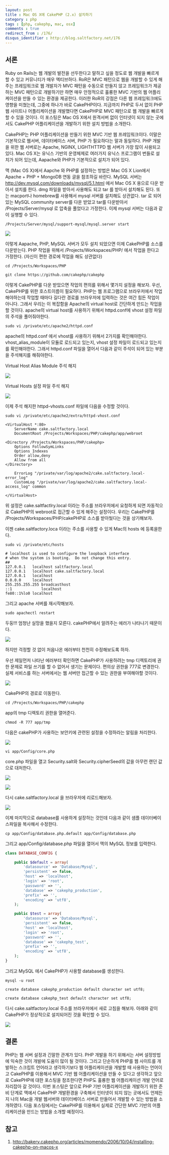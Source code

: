 ```yaml
---
layout: post
title : Mac OS X에 CakePHP (2.x) 설치하기
category : php
tags : [php, cakephp, mac, osx]
comments : true
redirect_from : /176/
disqus_identifier : http://blog.saltfactory.net/176
---
```


## 서론

Ruby on Rails는 웹 개발의 발전을 선두한다고 말하고 싶을 정도로 웹 개발을 빠르게 할 수 있고 커뮤니티가 매우 엑티브하다. RoR은 MVC 패턴으로 웹을 개발할 수 있게 해주는 프레임워크로 웹 개발자가 MVC 패턴을 수동으로 만들지 않고 프레임워크가 제공하는 MVC 패턴으로 개발하기만 하면 매우 안정적으로 훌륭한 MVC 기반의 웹 어플리케이션을 만들 수 있는 환경을 제공한다. 이러한 RoR의 강점은 다른 웹 프레임워크에도 영향을 미쳤는데, 그중에 하나가 바로 CakePHP이다. 지금까지 PHP로 두서 없이 PHP 웹 사이트나 어플리케이션을 개발했다면 CakePHP로 MVC 패턴으로 웹 개발을 빠르게 할 수 있을 것이다. 이 포스팅은 Mac OS X에서 원격서버 없이 인터넷이 되지 않는 곳에서도 CakePHP 어플리케이션을 개발하기 위한 설치 방법을 소개한다.
<!--more-->

CakePHP는 PHP 어플리케이션을 만들기 위한 MVC 기반 웹 프레임워크이다. 이말은 기본적으로 웹서버, 데이터베이스 서버, PHP 가 필요하다는 말과 동일하다. PHP 개발을 위한 웹 서버로는 Apache, NGINX, LIGHTHTTPD 웹 서버가 가장 많이 사용되고 있다. Mac OS X는 유닉스 기반의 운영체제로 여러가지 유닉스 프로그램이 번들로 설치가 되어 있는데, Aapache와 PHP가 기본적으로 설치가 되어 있다.

맥 (Mac OS X)에서 Aapche 와 PHP를 설정하는 방법은 Mac OS X Lion에서 Apache + PHP + MongoDB 연동 글을 참조하길 바란다. MySQL 서버는 http://dev.mysql.com/downloads/mysql/5.1.html 에서 Mac OS X 용으로 다운 받아서 설치를 한다. dmg 파일을 받아서 사용해도 되고 tar 를 받아서 설치해도 된다. 또는 macport나 homebrew를 사용해서 mysql 서버를 설치해도 상관없다. tar 로 되어 있는 MySQL community server를 다운 받았고 tar를 다운받아서 /Projects/Server/mysql 로 압축을 풀었다고 가정한다. 이제 mysql  서버는 다음과 같이 실행할 수 있다.

```
/Projects/Server/mysql/support-mysql/mysql.server start
```

![](http://hbn-blog-assets.s3.ap-northeast-2.amazonaws.com/saltfactory/images/f06c9fbb-2be3-44a2-8d53-74868697a55f)

이렇게 Aapache, PHP, MySQL  서버가 모두 설치 되었으면 이제 CakePHP를 소스를 다운받는다. PHP 작업을 위해서 /Projects/Workspaces/PHP/ 에서 작업을 한다고 가정한다. (자신이 편한 경로에 작업을 해도 상관없다)

```
cd /Projects/Workspaces/PHP
```
```
git clone https://github.com/cakephp/cakephp
```

이렇게 CakePHP를 다운 받았으면 작업의 편의를 위해서 몇가지 설정을 해보자. 우선, CakePHP를 위한 호스트이름이 필요하다. PHP는 웹 프로그램으로 브라우저에서 작업해야하는데 작업할 때마다 길다란 경로를 브라우저에 입력하는 것은 여간 힘든 작업이 아니다. 그래서 우리는 이 복잡함을 Apache의 virtual host로 간단하게 만드는 작업을 할 것이다. apache의 virtual host를 사용하기 위해서 httpd.conf에 vhost 설정 파일의 주석을 풀어줘야한다.

```
sudo vi /private/etc/apache2/httpd.conf
```


apache의 httpd.conf 에서 vhost를 사용하기 위해서 2가지를 확인해야한다. vhost_alias_module이 모듈로 로드되고 있는지, vhost 설정 파일이 로드되고 있는지를 확인해야한다. 그래서 httpd.conf 파일을 열어서 다음과 같이 주석이 되어 있는 부분을 주석해지를 해줘야한다.

Virtual Host Alias Module 주석 해지

![](http://hbn-blog-assets.s3.ap-northeast-2.amazonaws.com/saltfactory/images/8b65bb76-d99a-4ad5-8eb9-f70a62a7f120)

Virtual Hosts 설정 파일 주석 해지

![](http://hbn-blog-assets.s3.ap-northeast-2.amazonaws.com/saltfactory/images/8380a748-d052-4ef1-a50f-3f070f67c6f8)

이제 주석 해지한 httpd-vhosts.conf 파일에 다음을 수정할 것이다.

```
sudo vi /private/etc/apache2/extra/httpd-vhost.conf
```

```
<VirtualHost *:80>
    ServerName cake.saltfactory.local
    DocumentRoot /Projects/Workspaces/PHP/cakephp/app/webroot

<Directory /Projects/Workspaces/PHP/cakephp>
    Options FollowSymLinks
    Options Indexes
    Order allow,deny
    Allow from all
</Directory>

    ErrorLog "/private/var/log/apache2/cake.saltfactory.local-error_log"
    CustomLog "/private/var/log/apache2/cake.saltfactory.local-access_log" common

</VirtualHost>
```

위 설정은 cake.saltfactlry.local 이라는 주소를 브라우저에서 요청하게 되면 자동적으로 CakePHP의 webroot로 접근할 수 있게 해주는 설정이다.
우리는 CakePHP를 /Projects/Workspaces/PHP/cakePHP로 소스를 받아뒀다는 것을 상기해보자.

이젠 cake.saltfactory.loca 이라는 주소를 사용할 수 있게 Mac의 hosts 에 등록을한다.

```
sudo vi /private/etc/hosts
```

```
# localhost is used to configure the loopback interface
# when the system is booting.  Do not change this entry.
##
127.0.0.1   localhost saltfactory.local
127.0.0.1   localhost cake.saltfactory.local
127.0.0.1   localhost
0.0.0.0     localhost
255.255.255.255 broadcasthost
::1             localhost
fe80::1%lo0 localhost
```

그리고 apache 서버를 재시작해보자.

```
sudo apachectl restart
```

두둥!!! 엄청난 실망을 했을지 모른다. cakePHP에서 알려주는 에러가 나타나기 때문이다.

![](http://hbn-blog-assets.s3.ap-northeast-2.amazonaws.com/saltfactory/images/c1a5e9cb-930b-4177-82f6-6d7b0e00ae5a)

하지만 걱정할 것 없이 처음나온 에러부터 천천히 수정해보도록 하자.

우선 제일먼저 나타난 에러부터 확인하면 CakePHP가 사용하려는 tmp 디렉토리에 권한 문제로 파일 쓰기를 할 수 없어서 생기는 문제이다. 편의상 권한을 777로 변경한다. 실제 서비스를 하는 서버에서는 웹 서버만 접근할 수 있는 권한을 부여해야할 것이다.

![](http://hbn-blog-assets.s3.ap-northeast-2.amazonaws.com/saltfactory/images/27120bd3-0086-4d06-a7bf-cf6b6bcd1309)

CakePHP의 경로로 이동한다.

```
cd /Projects/Workspaces/PHP/cakephp
```

app의 tmp 디렉토리 권한을 열어준다.

```
chmod -R 777 app/tmp
```

다음은 cakePHP가 사용하는 보안키에 관련된 설정을 수정하라는 알림을 처리한다.

![](http://hbn-blog-assets.s3.ap-northeast-2.amazonaws.com/saltfactory/images/545bbe2d-d2ef-4409-bfc0-ab53d5342efc)

```
vi app/Config/core.php
```

core.php 파일을 열고 Security.salt와 Security.cipherSeed의 값을 아무런 랜던 값으로 대처한다.

![](http://hbn-blog-assets.s3.ap-northeast-2.amazonaws.com/saltfactory/images/64b36c1f-6f8a-4ff1-822e-500a0dfddb26)

![](http://hbn-blog-assets.s3.ap-northeast-2.amazonaws.com/saltfactory/images/8e5c6224-469a-42bf-8738-5df2f28e1f75)

다시 cake.saltfactory.local 을 브라우저에 리로드해보자.

![](http://hbn-blog-assets.s3.ap-northeast-2.amazonaws.com/saltfactory/images/24d10c7c-de32-4cf8-887d-3f6eecd12634)

이제 마지막으로 database를 사용하게 설장하는 것인데 다음과 같이 샘플 데이터베이스파일을 복사해서 수정한다.

```
cp app/Config/database.php.default app/Config/database.php
```

그리고 app/Config/database.php  파일을 열어서 맥의 MySQL 정보를 입력한다.

```php
class DATABASE_CONFIG {

    public $default = array(
        'datasource' => 'Database/Mysql',
        'persistent' => false,
        'host' => 'localhost',
        'login' => 'root',
        'password' => '',
        'database' => 'cakephp_production',
        'prefix' => '',
        'encoding' => 'utf8',
    );

    public $test = array(
        'datasource' => 'Database/Mysql',
        'persistent' => false,
        'host' => 'localhost',
        'login' => 'root',
        'password' => '',
        'database' => 'cakephp_test',
        'prefix' => '',
        'encoding' => 'utf8',
    );
}
```

그리고 MySQL 에서 CakePHP가 사용할 database를 생성한다.

```
mysql -u root
```
```
create database cakephp_production default character set utf8;
```
```
create database cakephp_test default character set utf8;
```

다시 cake.saltfactory.local 주소를 브라우저에서 새로 고침을 해보자. 아래와 같이 CakePHP가 정상적으로 설치되어진 것을 확인할 수 있다.

![](http://hbn-blog-assets.s3.ap-northeast-2.amazonaws.com/saltfactory/images/10b5c86f-965b-4e60-b09e-bc2c55d38212)

## 결론

PHP는 웹 서버 설정과 긴말한 관계가 있다. PHP 개발을 하기 위해서는 서버 설정방법에 익숙한 것이 개발에 도움이 많이 될 것이다. 그리고 단순하게 PHP를 웹 사이트를 개발하는 스크립트 언어라고 생각하기보다 웹 어플리케이션을 개발할 때 사용하는 언어이고 CakePHP를 이용해서 MVC 기반 웹 어플리케이션을 만들 수 있다고 생각하고 앞으로 CakePHP에 대한 포스팅을 참조한다면 PHP도 훌륭한 웹 어플리케이션 개발 언어로 자리잡아 갈 것이다. 이번 포스팅은 앞으로 PHP 기반 어플리케이션을 개발하기 위한 준비 단계로 맥에서 CakePHP 개발환경을 구축해서 인터넷이 되지 않는 곳에서도 언제든지 나의 Mac을 개발 웹서버와 데이터베이스 서버로 만들어서 개발할 수 있는 방법을 소개하였다. 다음 포스팅에서는 CakePHP를 이용해서 실제로 간단한 MVC 기반의 어플리케이션을 만드는 방법을 소개할 예정이다.

## 참고
1. http://bakery.cakephp.org/articles/momendo/2006/10/04/installing-cakephp-on-macos-x

